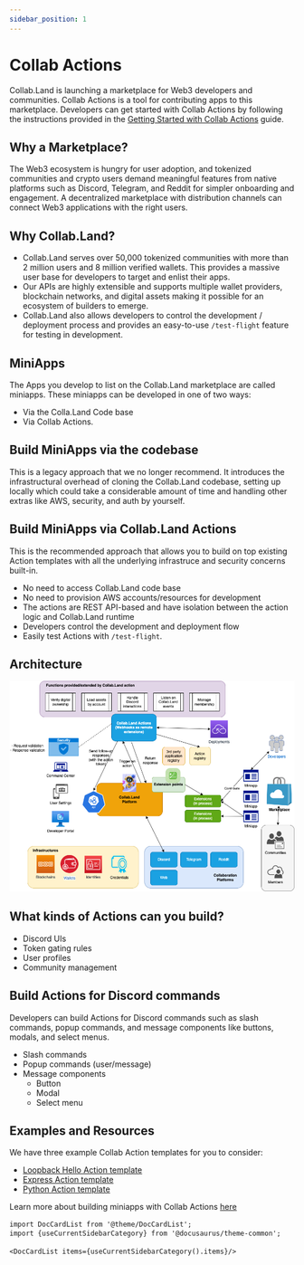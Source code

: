 ```yaml
---
sidebar_position: 1
---
```


# Collab Actions

Collab.Land is launching a marketplace for Web3 developers and communities. Collab Actions is a tool for contributing apps to this marketplace. Developers can get started with Collab Actions by following the instructions provided in the [Getting Started with Collab Actions](https://dev.collab.land/docs/upstream-integrations/collab-actions/getting-started-with-collab-actions) guide.

## Why a Marketplace?

The Web3 ecosystem is hungry for user adoption, and tokenized communities and crypto users demand meaningful features from native platforms such as Discord, Telegram, and Reddit for simpler onboarding and engagement. A decentralized marketplace with distribution channels can connect Web3 applications with the right users.

## Why Collab.Land?

- Collab.Land serves over 50,000 tokenized communities with more than 2 million users and 8 million verified wallets. This provides a massive user base for developers to target and enlist their apps.
- Our APIs are highly extensible and supports multiple wallet providers, blockchain networks, and digital assets making it possible for an ecosystem of builders to emerge.
- Collab.Land also allows developers to control the development / deployment process and provides an easy-to-use `/test-flight` feature for testing in development.

## MiniApps

The Apps you develop to list on the Collab.Land marketplace are called miniapps. These miniapps can be developed in one of two ways:

- Via the Colla.Land Code base
- Via Collab Actions.

## Build MiniApps via the codebase

This is a legacy approach that we no longer recommend. It introduces the infrastructural overhead of cloning the Collab.Land codebase, setting up locally which could take a considerable amount of time and handling other extras like AWS, security, and auth by yourself.

## Build MiniApps via Collab.Land Actions

This is the recommended approach that allows you to build on top existing Action templates with all the underlying infrastruce and security concerns built-in.

- No need to access Collab.Land code base
- No need to provision AWS accounts/resources for development
- The actions are REST API-based and have isolation between the action logic and Collab.Land runtime
- Developers control the development and deployment flow
- Easily test Actions with `/test-flight`.

## Architecture

![collabland-actions](../imgs/collabland-actions.png)

## What kinds of Actions can you build?

- Discord UIs
- Token gating rules
- User profiles
- Community management

## Build Actions for Discord commands

Developers can build Actions for Discord commands such as slash commands, popup commands, and message components like buttons, modals, and select menus.

- Slash commands
- Popup commands (user/message)
- Message components
  - Button
  - Modal
  - Select menu

## Examples and Resources

We have three example Collab Action templates for you to consider:

- [Loopback Hello Action template](https://github.com/abridged/collabland-hello-action)
- [Express Action template](https://github.com/abridged/collabland-action-express)
- [Python Action template](https://github.com/abridged/collabland-action-fastapi)

Learn more about building miniapps with Collab Actions [here](/docs/upstream-integrations/collab-actions/getting-started-with-collab-actions)

```mdx-code-block
import DocCardList from '@theme/DocCardList';
import {useCurrentSidebarCategory} from '@docusaurus/theme-common';

<DocCardList items={useCurrentSidebarCategory().items}/>
```
